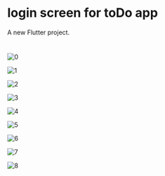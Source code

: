 # login screen for toDo app

A new Flutter project.

#


![0](https://github.com/mohamedAtef2002/loginScreen/assets/149813382/85924474-b49a-419e-99e2-9fb5711e3d9a)

![1](https://github.com/mohamedAtef2002/loginScreen/assets/149813382/1695df63-b954-447d-bd57-a47c4ab80c0c)

![2](https://github.com/mohamedAtef2002/loginScreen/assets/149813382/d2492e59-8571-4a1e-bcb7-8880735cbb0e)

![3](https://github.com/mohamedAtef2002/loginScreen/assets/149813382/b44548c6-f9ec-46d5-8210-12028f54a2b9)

![4](https://github.com/mohamedAtef2002/loginScreen/assets/149813382/04319787-a17b-4e0d-b7fa-f144ba1d25f7)

![5](https://github.com/mohamedAtef2002/loginScreen/assets/149813382/4193757c-400d-486f-b923-5a53684db754)

![6](https://github.com/mohamedAtef2002/loginScreen/assets/149813382/de16664a-6f0b-40c9-97c8-d447494a3de2)

![7](https://github.com/mohamedAtef2002/loginScreen/assets/149813382/18b29a57-95d0-4b41-8077-b49935394efa)

![8](https://github.com/mohamedAtef2002/loginScreen/assets/149813382/dcc49127-a91f-453a-a259-b8480b4200a0)

